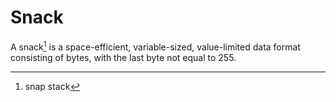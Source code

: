 # Snack

A snack[^snack] is a space-efficient, variable-sized, value-limited data format consisting of bytes, with the last byte not equal to 255.

[^snack]: snap stack

